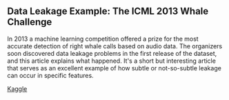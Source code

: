 ## Data Leakage Example: The ICML 2013 Whale Challenge

In 2013 a machine learning competition offered a prize for the most accurate detection of right whale calls based on 
audio data.  The organizers soon discovered data leakage problems in the first release of the dataset, and this article 
explains what happened.  It's a short but interesting article that serves as an excellent example of how subtle or 
not-so-subtle leakage can occur in specific features.

<a href="https://www.kaggle.com/c/the-icml-2013-whale-challenge-right-whale-redux/discussion/4865#25839#post25839">
Kaggle</a>